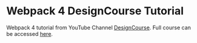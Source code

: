 # Webpack 4 DesignCourse Tutorial
Webpack 4 tutorial from YouTube Channel [DesignCourse](https://www.youtube.com/channel/UCVyRiMvfUNMA1UPlDPzG5Ow). Full course can be accessed [here](https://www.youtube.com/watch?v=TzdEpgONurw).
